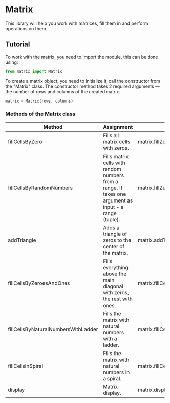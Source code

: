# Matrix

This library will help you work with matrices, fill them in and perform operations on them.

## Tutorial

To work with the matrix, you need to import the module, this can be done using:

```python
from matrix import Matrix
```

To create a matrix object, you need to initialize it, call the constructor from the "Matrix" class.
The constructor method takes 2 required arguments — the number of rows and columns of the created matrix.

```python
matrix = Matrix(rows, columns)
```

### Methods of the Matrix class

| Method | Assignment | Use |
| - | - | - |
| fillCellsByZero | Fills all matrix cells with zeros. | matrix.fillZeroesAndOnes() |
| fillCellsByRandomNumbers | Fills matrix cells with random numbers from a range. It takes one argument as input - a range (tuple).  | matrix.fillZeroesAndOnes((a, b)) |
| addTriangle | Adds a triangle of zeros to the center of the matrix. | matrix.addTriangle() |
| fillCellsByZeroesAndOnes | Fills everything above the main diagonal with zeros, the rest with ones. | matrix.fillCellsByZeroesAndOnes() |
| fillCellsByNaturalNumbersWithLadder | Fills the matrix with natural numbers with a ladder. | matrix.fillCellsByNaturalNumbersWithLadder() |
| fillCellsInSpiral | Fills the matrix with natural numbers in a spiral. | matrix.fillCellsInSpiral() |
| display | Matrix display. | matrix.display() |